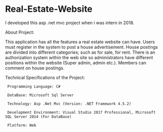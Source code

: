 # Real-Estate-Website
I developed this asp .net mvc project when i was intern in 2018.

About Project:

This application has all the features a real estate website can have.
Users must register in the system to post a house advertisement.
House postings are divided into different categories; such as for sale, for rent.
There is an authorization system within the web site so administrators have different positions within the website (Super admin, admin etc.).
Members can comment on house postings.

Technical Specifications of the Project:

     Programming Language: C#
     
     DataBase: Microsoft Sql Server
     
     Technology: Asp .Net Mvc (Version: .NET Framework 4.5.2)
     
     Development Environment: Visual Studio 2017 Professional, Microsoft SQL Server 2014 (For DataBase)
     
     Platform: Web
 
 
